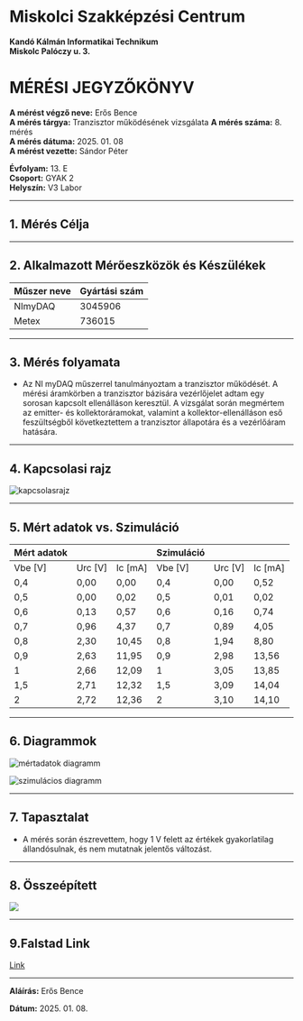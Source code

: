 # Miskolci Szakképzési Centrum  
**Kandó Kálmán Informatikai Technikum**  
**Miskolc Palóczy u. 3.**

# MÉRÉSI JEGYZŐKÖNYV

**A mérést végző neve:** Erős Bence  
**A mérés tárgya:** Tranzisztor működésének vizsgálata
**A mérés száma:** 8. mérés  
**A mérés dátuma:** 2025. 01. 08  
**A mérést vezette:** Sándor Péter  

**Évfolyam:** 13. E  
**Csoport:** GYAK 2  
**Helyszín:** V3 Labor 

---

## 1. Mérés Célja 


---

## 2. Alkalmazott Mérőeszközök és Készülékek

| Műszer neve                         | Gyártási szám         |
| ----------------------------------- | -------------------   |
|  NImyDAQ                            | 3045906               |
| Metex                               | 736015                |

---

## 3. Mérés folyamata 

- Az NI myDAQ műszerrel tanulmányoztam a tranzisztor működését. A mérési áramkörben a tranzisztor bázisára vezérlőjelet adtam egy sorosan kapcsolt ellenálláson keresztül. A vizsgálat során megmértem az emitter- és kollektoráramokat, valamint a kollektor-ellenálláson eső feszültségből következtettem a tranzisztor állapotára és a vezérlőáram hatására.

---

## 4. Kapcsolasi rajz

![kapcsolasrajz](https://github.com/user-attachments/assets/00b86d92-13a3-4277-b019-df7a2c8ef0b5)

---

## 5. Mért adatok vs. Szimuláció

| **Mért adatok** |         |         | **Szimuláció** |         |         |
|------------------|---------|---------|----------------|---------|---------|
| Vbe [V]         | Urc [V] | Ic [mA] | Vbe [V]        | Urc [V] | Ic [mA] |
| 0,4             | 0,00    | 0,00    | 0,4            | 0,00    | 0,52    |
| 0,5             | 0,00    | 0,02    | 0,5            | 0,01    | 0,02    |
| 0,6             | 0,13    | 0,57    | 0,6            | 0,16    | 0,74    |
| 0,7             | 0,96    | 4,37    | 0,7            | 0,89    | 4,05    |
| 0,8             | 2,30    | 10,45   | 0,8            | 1,94    | 8,80    |
| 0,9             | 2,63    | 11,95   | 0,9            | 2,98    | 13,56   |
| 1               | 2,66    | 12,09   | 1              | 3,05    | 13,85   |
| 1,5             | 2,71    | 12,32   | 1,5            | 3,09    | 14,04   |
| 2               | 2,72    | 12,36   | 2              | 3,10    | 14,10   |

---

## 6. Diagrammok

![mértadatok diagramm](https://github.com/user-attachments/assets/ef901e09-2eb6-4ae4-8ccb-e58e06724324)


![szimulácios diagramm](https://github.com/user-attachments/assets/57cc4008-8504-4f00-9c31-95d7451f9419)


---

## 7. Tapasztalat

- A mérés során észrevettem, hogy 1 V felett az értékek gyakorlatilag állandósulnak, és nem mutatnak jelentős változást.

---

## 8. Összeépített

<img src="https://erosbence27.github.io/jegyzokonyv/image/20250108_130253.jpg"/>

---

## 9.Falstad Link

[Link](https://www.falstad.com/circuit/circuitjs.html?ctz=CQAgjCAMB0l3BWcMBMcUHYMGZIA4UA2ATmIxAUgoqoQFMBaMMAKABcQUUAWEXXlHjx9IvKhBgI8haRkLZShBAkIoo0QpsrF8JQhm4YEvPMRAATOgDMAhgFcANmxZhVnIeEJVBwn5wvW9k4MDnTm4FCRMJCsAO7uwthoCXwyUCwA5inYaX7crlEsAE6cPCK8rlT8kWCUkCzxfjnClanC9QBunlVprdVUVNzeUeoILABKKdy+HgUDIEPU85INUzPCeAPFKZsprd5oq3mJadPpjbNebd3pAA7XZ8032CNg8O8sQA)

---

**Aláírás:** Erős Bence

**Dátum:** 2025. 01. 08.

